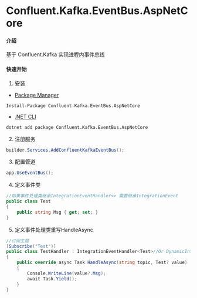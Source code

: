 # Confluent.Kafka.EventBus.AspNetCore

#### 介绍
基于 Confluent.Kafka 实现进程内事件总线

#### 快速开始

1. 安装

- [Package Manager](https://www.nuget.org/packages/Confluent.Kafka.EventBus.AspNetCore)

```
Install-Package Confluent.Kafka.EventBus.AspNetCore
```

- [.NET CLI](https://www.nuget.org/packages/Confluent.Kafka.EventBus.AspNetCore)

```
dotnet add package Confluent.Kafka.EventBus.AspNetCore
```

2. 注册服务

```c#
builder.Services.AddConfluentKafkaEventBus();
```

3. 配置管道

```c#
app.UseEventBus();
```

4. 定义事件类

```C#
//如果事件处理类继承IntegrationEventHandler<> 需要继承IntegrationEvent
public class Test 
{
    public string Msg { get; set; }
}
```

5. 定义事件处理类重写HandleAsync

```C#
//订阅主题
[Subscribe("Test")]
public class TestHandler : IntegrationEventHandler<Test>//Or DynamicIntegrationEventHandler
{
    public override async Task HandleAsync(string topic, Test? value)
    {
        Console.WriteLine(value?.Msg);
        await Task.Yield();
    }
}
```


